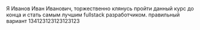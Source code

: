 Я Иванов Иван Иванович, торжественно клянусь пройти данный курс до конца 
и стать самым лучшим fullstack разработчиком.
правильный вариант
134123123123123123
